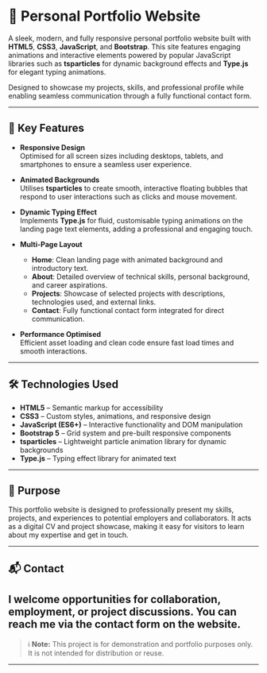 # 🎨 Personal Portfolio Website

A sleek, modern, and fully responsive personal portfolio website built with **HTML5**, **CSS3**, **JavaScript**, and **Bootstrap**. This site features engaging animations and interactive elements powered by popular JavaScript libraries such as **tsparticles** for dynamic background effects and **Type.js** for elegant typing animations.

Designed to showcase my projects, skills, and professional profile while enabling seamless communication through a fully functional contact form.

---

## 📌 Key Features

- **Responsive Design**  
  Optimised for all screen sizes including desktops, tablets, and smartphones to ensure a seamless user experience.

- **Animated Backgrounds**  
  Utilises **tsparticles** to create smooth, interactive floating bubbles that respond to user interactions such as clicks and mouse movement.

- **Dynamic Typing Effect**  
  Implements **Type.js** for fluid, customisable typing animations on the landing page text elements, adding a professional and engaging touch.

- **Multi-Page Layout**  
  - **Home**: Clean landing page with animated background and introductory text.  
  - **About**: Detailed overview of technical skills, personal background, and career aspirations.  
  - **Projects**: Showcase of selected projects with descriptions, technologies used, and external links.  
  - **Contact**: Fully functional contact form integrated for direct communication.

- **Performance Optimised**  
  Efficient asset loading and clean code ensure fast load times and smooth interactions.

---

## 🛠️ Technologies Used

- **HTML5** – Semantic markup for accessibility 
- **CSS3** – Custom styles, animations, and responsive design  
- **JavaScript (ES6+)** – Interactive functionality and DOM manipulation  
- **Bootstrap 5** – Grid system and pre-built responsive components  
- **tsparticles** – Lightweight particle animation library for dynamic backgrounds  
- **Type.js** – Typing effect library for animated text  

---

## 🎯 Purpose

This portfolio website is designed to professionally present my skills, projects, and experiences to potential employers and collaborators. It acts as a digital CV and project showcase, making it easy for visitors to learn about my expertise and get in touch.

---

## 📬 Contact

I welcome opportunities for collaboration, employment, or project discussions. You can reach me via the contact form on the website.
---

> ℹ️ **Note:** This project is for demonstration and portfolio purposes only. It is not intended for distribution or reuse.

---

